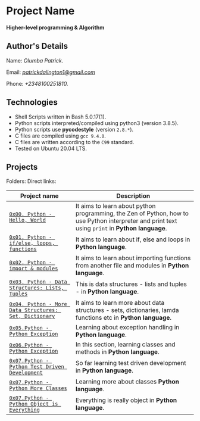 # Project Name
**Higher-level programming & Algorithm**

## Author's Details
Name: *Olumba Patrick.*

Email: *patrickdalington1@gmail.com*

Phone: *+2348100251810.*

## Technologies
* Shell Scripts written in Bash 5.0.17(1).
* Python scripts interpreted/compiled using python3 (version 3.8.5).
* Python scripts use **pycodestyle** (version `2.8.*`).
* C files are compiled using `gcc 9.4.0`.
* C files are written according to the `C99` standard.
* Tested on Ubuntu 20.04 LTS.

## Projects
Folders:
Direct links:

| Project name | Description |
| ------------ | ----------- |
| [`0x00. Python - Hello, World`](https://github.com/patrickolumba/alx-higher_level_programming/tree/master/0x00-python-hello_world) | It aims to learn about python programming, the Zen of Python, how to use Python interpreter and print text using `print` in **Python language**.|
| [`0x01. Python - if/else, loops, functions`](https://github.com/patrickolumba/alx-higher_level_programming/tree/master/0x01-python-if_else_loops_functions) | It aims to learn about if, else and loops in **Python language**.|
| [`0x02. Python - import & modules`](https://github.com/patrickolumba/alx-higher_level_programming/tree/master/0x02-python-import_modules) | It aims to learn about importing functions from another file and modules in **Python language**.|
| [`0x03. Python - Data Structures: Lists, Tuples`](https://github.com/patrickolumba/alx-higher_level_programming/tree/master/0x03-python-data_structures) | This is data structures - lists and tuples - in **Python language**.|
| [`0x04. Python - More Data Structures: Set, Dictionary`](https://github.com/patrickolumba/alx-higher_level_programming/tree/master/0x04-python-more_data_structures) | It aims to learn more about data structures - sets, dictionaries, lamda functions etc in **Python language**.|
| [ `0x05.Python - Python Exception`](https://github.com/patrickolumba/alx-higher_level_programming/tree/main/0x05-python-exceptions) | Learning about exception handling in **Python language**.|
| [ `0x06.Python - Python Exception`](https://github.com/patrickolumba/alx-higher_level_programming/tree/main/0x06-classes) | In this section, learning classes and methods in **Python language**.|
| [ `0x07.Python - Python Test Driven Development`](https://github.com/patrickolumba/alx-higher_level_programming/tree/main/0x07-python-test_driven_development) | So far learning test driven development in **Python language**.|
| [ `0x07.Python - Python More Classes`](https://github.com/patrickolumba/alx-higher_level_programming/tree/main/0x08-python_more_classes) | Learning more about classes **Python language**.|
| [ `0x07.Python - Python Object is Everything`](https://github.com/patrickolumba/alx-higher_level_programming/tree/main/0x09-python-everything_is_object) | Everything is really object in **Python language**.|